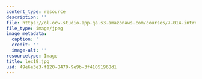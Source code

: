 ```yaml
---
content_type: resource
description: ''
file: https://ol-ocw-studio-app-qa.s3.amazonaws.com/courses/7-014-introductory-biology-spring-2005/49e6e3e3f12084709e9b3f41051968d1_lec18.jpg
file_type: image/jpeg
image_metadata:
  caption: ''
  credit: ''
  image-alt: ''
resourcetype: Image
title: lec18.jpg
uid: 49e6e3e3-f120-8470-9e9b-3f41051968d1
---
```


